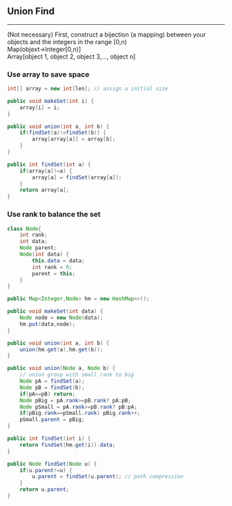 ## Union Find
---

(Not necessary) First, construct a bijection (a mapping) between your objects and the integers in the range [0,n)  
Map(objext->Integer[0,n)]  
Array[object 1, object 2, object 3,..., object n] 


### Use array to save space
```java
int[] array = new int[len]; // assign a initial size

public void makeSet(int i) {
	array[i] = i;
}

public void union(int a, int b) {
	if(findSet(a)!=findSet(b)) {
		array[array[a]] = array[b]; 
	}
}

public int findSet(int a) {
	if(array[a]!=a) {
		array[a] = findSet(array[a]);
	}
	return array[a];
}
```



### Use rank to balance the set
```java
class Node{
	int rank;
	int data;
	Node parent;
	Node(int data) {
		this.data = data;
		int rank = 0;
		parent = this;
	}
}

public Map<Integer,Node> hm = new HashMap<>();

public void makeSet(int data) {
	Node node = new Node(data);
	hm.put(data,node);
}

public void union(int a, int b) {
	union(hm.get(a),hm.get(b));
}

public void union(Node a, Node b) {
	// union group with small rank to big
	Node pA = findSet(a);
	Node pB = findSet(b);
	if(pA==pB) return;
	Node pBig = pA.rank>=pB.rank? pA:pB;
	Node pSmall = pA.rank>=pB.rank? pB:pA;
	if(pBig.rank==pSmall.rank) pBig.rank++;
	pSmall.parent = pBig;
}

public int findSet(int i) {
	return findSet(hm.get(i)).data;
}

public Node findSet(Node u) {		
	if(u.parent!=u) {
		u.parent = findSet(u.parent); // path compression			
	}
	return u.parent;
}
```